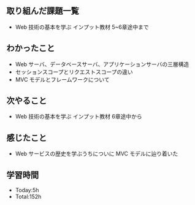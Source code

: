 ## 取り組んだ課題一覧
- Web 技術の基本を学ぶ インプット教材 5~6章途中まで
## わかったこと
- Web サーバ、データベースサーバ、アプリケーションサーバの三層構造
- セッションスコープとリクエストスコープの違い
- MVC モデルとフレームワークについて
## 次やること
- Web 技術の基本を学ぶ インプット教材 6章途中から
## 感じたこと
- Web サービスの歴史を学ぶうちについに MVC モデルに辿り着いた
## 学習時間
- Today:5h
- Total:152h
